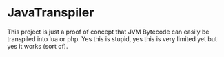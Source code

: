 # JavaTranspiler

This project is just a proof of concept that JVM Bytecode can easily be transpiled into lua or php. Yes this is stupid, yes this is very limited yet but yes it works (sort of).
